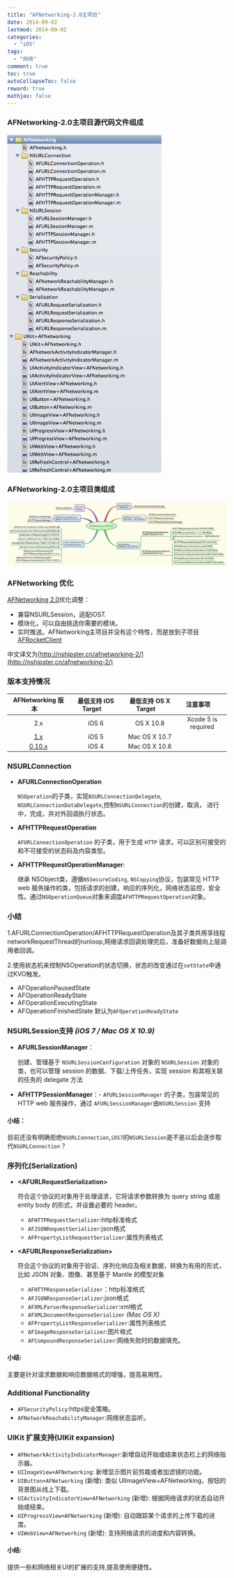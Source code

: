 ```yaml
---
title: "AFNetworking-2.0主项目"
date: 2014-09-02
lastmod: 2014-09-02
categories:
  - "iOS"
tags:
  - "网络"
comment: true
toc: true
autoCollapseToc: false
reward: true
mathjax: false
---
```



### AFNetworking-2.0主项目源代码文件组成


![image](/images/post/2014-09-02-afnetworking-2-dot-0/afnetworking_code_overview.png)

### AFNetworking-2.0主项目类组成

![image](/images/post/2014-09-02-afnetworking-2-dot-0/AFNetworking_class_overview.png)


### AFNetworking 优化

[AFNetworking 2.0](https://github.com/AFNetworking/AFNetworking)优化调整：
* 兼容NSURLSession，适配iOS7.
* 模块化，可以自由挑选你需要的模块。
* 实时推送。AFNetworking主项目并没有这个特性，而是放到子项目[AFRocketClient](https://github.com/AFNetworking/AFRocketClient)

中文译文为[http://nshipster.cn/afnetworking-2/](http://nshipster.cn/afnetworking-2/)

### 版本支持情况
|  AFNetworking 版本 &nbsp;&nbsp;&nbsp;&nbsp;|   最低支持 iOS Target  &nbsp;&nbsp;&nbsp;&nbsp;|     最低支持 OS X Target      &nbsp;&nbsp;&nbsp;&nbsp;|     注意事项          &nbsp;&nbsp;&nbsp;&nbsp; |
|:-----------------:|:---------------------:|:----------------------------:|:--------------------:|
|          2.x      |      iOS 6            |           OS X 10.8          | Xcode 5 is required  
|          [1.x](https://github.com/AFNetworking/AFNetworking/tree/1.x)      |      iOS 5            |         Mac OS X 10.7        |                      
|         [0.10.x](https://github.com/AFNetworking/AFNetworking/tree/0.10.x)    |      iOS 4            |         Mac OS X 10.6        |                      



### NSURLConnection
  - **AFURLConnectionOperation**
  
      `NSOperation`的子类，实现`NSURLConnectionDelegate`,
`NSURLConnectionDataDelegate`,控制`NSURLConnection`的创建，取消，
进行中，完成，并对外回调执行状态。

  - **AFHTTPRequestOperation**
  
       `AFURLConnectionOperation` 的子类，用于生成 `HTTP` 请求，可以区别可接受的和不可接受的状态码及内容类型。

  - **AFHTTPRequestOperationManager**:
  
      继承 NSObject类，遵循`NSSecureCoding`, `NSCopying`协议，包装常见 HTTP web 服务操作的类，包括请求的创建，响应的序列化，网络状态监控，安全性。通过`NSOperationQueue`对象来调度`AFHTTPRequestOperation`对象。
      
  
### 小结  
   1.AFURLConnectionOperation/AFHTTPRequestOperation及其子类共用享线程networkRequestThread的runloop,网络请求回调处理完后，准备好数据向上层调用者回调。
   
   2.使用状态机来控制NSOperation的状态切换，状态的改变通过在`setState`中通过KVO触发。
      
   * AFOperationPausedState
   * AFOperationReadyState
   * AFOperationExecutingState 
   * AFOperationFinishedState
   默认为`AFOperationReadyState` 
      
      
### NSURLSession支持 _(iOS 7 / Mac OS X 10.9)_
- **AFURLSessionManager**：

   创建、管理基于 `NSURLSessionConfiguration` 对象的 `NSURLSession` 对象的类，也可以管理 session 的数据、下载/上传任务，实现 session 和其相关联的任务的 delegate 方法
- **AFHTTPSessionManager**：- `AFURLSessionManager` 的子类，包装常见的 HTTP web 服务操作，通过 `AFURLSessionManager`由`NSURLSession` 支持

#### 小结：
   目前还没有明确拒绝`NSURLConnection`,`iOS7`的`NSURLSession`是不是以后会逐步取代`NSURLConnection`？
   

### 序列化(Serialization)
* **\<AFURLRequestSerialization>** 
    
    符合这个协议的对象用于处理请求，它将请求参数转换为 query string 或是 entity body 的形式，并设置必要的 header。

  - `AFHTTPRequestSerializer`:http标准格式
  - `AFJSONRequestSerializer`:json格式
  - `AFPropertyListRequestSerializer`:属性列表格式
  
* **\<AFURLResponseSerialization>**

    符合这个协议的对象用于验证、序列化响应及相关数据，转换为有用的形式，比如 JSON 对象、图像、甚至基于 Mantle 的模型对象

  - `AFHTTPResponseSerializer`：http标准格式
  - `AFJSONResponseSerializer`:json格式
  - `AFXMLParserResponseSerializer`:xml格式
  - `AFXMLDocumentResponseSerializer` _(Mac OS X)_
  - `AFPropertyListResponseSerializer`:属性列表格式
  - `AFImageResponseSerializer`:图片格式
  - `AFCompoundResponseSerializer`:网络失败时的数据填充。
  
#### 小结:
  主要是针对请求数据和响应数据格式的增强，提高易用性。
     

### Additional Functionality
- `AFSecurityPolicy`:https安全策略。
- `AFNetworkReachabilityManager`:网络状态监听。

### UIKit 扩展支持(UIKit expansion)
* `AFNetworkActivityIndicatorManager`:新增自动开始或结束状态栏上的网络指示器。
* `UIImageView+AFNetworking`: 新增显示图片前剪裁或者加滤镜的功能。
* `UIButton+AFNetworking` (新增): 类似 UIImageView+AFNetworking，按钮的背景图从线上下载。
* `UIActivityIndicatorView+AFNetworking` (新增): 根据网络请求的状态自动开始或结束。
* `UIProgressView+AFNetworking` (新增): 自动跟踪某个请求的上传下载的进度。
* `UIWebView+AFNetworking` (新增): 支持网络请求的进度和内容转换。

#### 小结:
   提供一些和网络相关UI的扩展的支持,提高使用便捷性。






